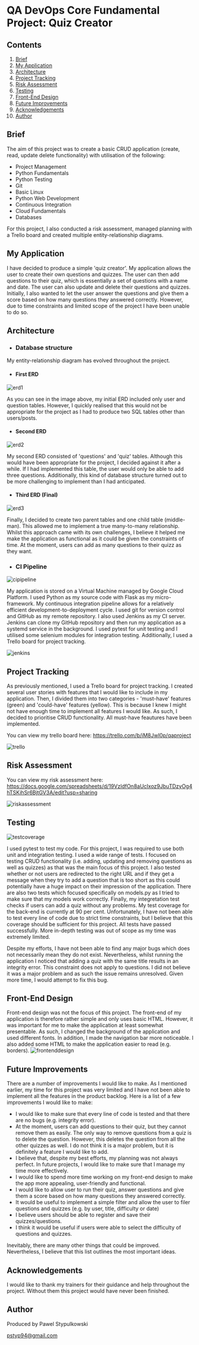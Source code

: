 # QA DevOps Core Fundamental Project: Quiz Creator


## Contents
1. [Brief](#brief)
2. [My Application](#my-application)
3. [Architecture](#architecture)
4. [Project Tracking](#project-tracking)
5. [Risk Assessment](#risk-assessment)
6. [Testing](#testing)
7. [Front-End Design](#front-end-design)
8. [Future Improvements](#future-improvements)
9. [Acknowledgements](#acknowledgements)
10. [Author](#author)



## Brief
The aim of this project was to create a basic CRUD application (create, read, update delete functionality) with utilisation of the following:
* Project Management
* Python Fundamentals
* Python Testing
* Git
* Basic Linux
* Python Web Development
* Continuous Integration
* Cloud Fundamentals
* Databases

For this project, I also conducted a risk assessment, managed planning with a Trello board and created multiple entity-relationship diagrams.  

## My Application

I have decided to produce a simple 'quiz creator'. My application allows the user to create their own questions and quizzes. The user can then add questions to their quiz, which is essentially a set of questions with a name and date. The user can also update and delete their questions and quizzes. Initially, I also wanted to let the user answer the questions and give them a score based on how many questions they answered correctly. However, due to time constraints and limited scope of the project I have been unable to do so. 

## Architecture

* ### Database structure

My entity-relationship diagram has evolved throughout the project. 

* #### First ERD

![erd1](https://github.com/pstyp/images/blob/master/Erd1.png)

As you can see in the image above, my initial ERD included only user and question tables. However, I quickly realised that this would not be appropriate for the project as I had to produce two SQL tables other than users/posts. 

* #### Second ERD

![erd2](https://github.com/pstyp/images/blob/master/Erd2.png)

My second ERD consisted of 'questions' and 'quiz' tables. Although this would have been appropriate for the project, I decided against it after a while. If I had implemented this table, the user would only be able to add three questions. Additionally, this kind of database structure turned out to be more challenging to implement than I had anticipated. 

* #### Third ERD (Final)

![erd3](https://github.com/pstyp/images/blob/master/Erd3.png)

Finally, I decided to create two parent tables and one child table (middle-man). This allowed me to implement a true many-to-many relationship. Whilst this approach came with its own challenges, I believe it helped me make the application as functional as it could be given the constraints of time. At the moment, users can add as many questions to their quizz as they want. 

* ### CI Pipeline

![cipipeline](https://github.com/pstyp/images/blob/master/CI%20pipeline.png)

My application is stored on a Virtual Machine managed by Google Cloud Platform. I used Python as my source code with Flask as my micro-framework. My continuous integration pipeline allows for a relatively efficient development-to-deployment cycle. I used git for version control and GitHub as my remote repository. I also used Jenkins as my CI server. Jenkins can clone my GitHub repository and then run my application as a systemd service in the background. I used pytest for unit testing and I utilised some selenium modules for integration testing. Additionally, I used a Trello board for project tracking.

![jenkins](https://github.com/pstyp/images/blob/master/jenkins.png)

## Project Tracking

As previously mentioned, I used a Trello board for project tracking. I created several user stories with features that I would like to include in my application. Then, I divided them into two categories - 'must-have' features (green) and 'could-have' features (yellow). This is because I knew I might not have enough time to implement all features I would like. As such, I decided to prioritise CRUD functionality. All must-have feautures have been implemented. 

You can view my trello board here: https://trello.com/b/iM8JwI0p/qaproject

![trello](https://github.com/pstyp/images/blob/master/Trello.png)

## Risk Assessment

You can view my risk assessment here: https://docs.google.com/spreadsheets/d/19VzldfOn8aUcIxoz9JbuTDzyOg4hTSKihSr6BjtGV3A/edit?usp=sharing

![riskassessment](https://github.com/pstyp/images/blob/master/Risk_assessment.png)


## Testing

![testcoverage](https://github.com/pstyp/images/blob/master/test_coverage.png)

I used pytest to test my code. For this project, I was required to use both unit and integration testing. I used a wide range of tests. I focused on testing CRUD functionality (i.e. adding, updating and removing questions as well as quizzes) as that was the main focus of this project. I also tested whether or not users are redirected to the right URL and if they get a message when they try to add a question that is too short as this could potentially have a huge impact on their impression of the application. There are also two tests which focused specifically on models.py as I tried to make sure that my models work correctly. Finally, my integretation test checks if users can add a quiz without any problems. My test coverage for the back-end is currently at 90 per cent. Unfortunately, I have not been able to test every line of code due to strict time constraints, but I believe that this coverage should be sufficient for this project. All tests have passed successfully. More in-depth testing was out of scope as my time was extremely limited. 

Despite my efforts, I have not been able to find any major bugs which does not necessarily mean they do not exist. Nevertheless, whilst running the application I noticed that adding a quiz with the same title results in an integrity error. This constraint does not apply to questions. I did not believe it was a major problem and as such the issue remains unresolved. Given more time, I would attempt to fix this bug. 

## Front-End Design

Front-end design was not the focus of this project. The front-end of my application is therefore rather simple and only uses basic HTML. However, it was important for me to make the application at least somewhat presentable. As such, I changed the background of the application and used different fonts. In addition, I made the navigation bar more noticeable. I also added some HTML to make the application easier to read (e.g. borders). 
![frontenddesign](https://github.com/pstyp/images/blob/master/frontend.png)

## Future Improvements

There are a number of improvements I would like to make. As I mentioned earlier, my time for this project was very limited and I have not been able to implement all the features in the product backlog. Here is a list of a few improvements I would like to make:
* I would like to make sure that every line of code is tested and that there are no bugs (e.g. integrity error).
* At the moment, users can add questions to their quiz, but they cannot remove them as easily. The only way to remove questions from a quiz is to delete the question. However, this deletes the question from all the other quizzes as well. I do not think it is a major problem, but it is definitely a feature I would like to add.
* I believe that, despite my best efforts, my planning was not always perfect. In future projects, I would like to make sure that I manage my time more effectively. 
* I would like to spend more time working on my front-end design to make the app more appealing, user-friendly and functional. 
* I would like to allow user to run their quiz, answer questions and give them a score based on how many questions they answered correctly. 
* It would be useful to implement a simple filter and allow the user to filer questions and quizzes (e.g. by user, title, difficulty or date)
* I believe users should be able to register and save their quizzes/questions.
* I think it would be useful if users were able to select the difficulty of questions and quizzes. 

Inevitably, there are many other things that could be improved. Nevertheless, I believe that this list outlines the most important ideas.   

## Acknowledgements

I would like to thank my trainers for their guidance and help throughout the project. Without them this project would have never been finished. 

## Author

Produced by Pawel Stypulkowski

pstyp94@gmail.com
